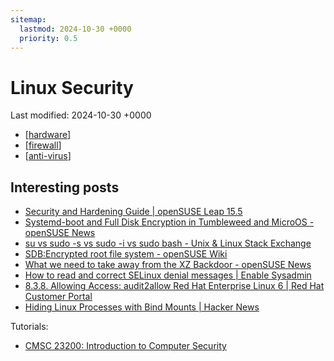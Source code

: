 ```yaml
---
sitemap:
  lastmod: 2024-10-30 +0000
  priority: 0.5
---
```


# Linux Security

Last modified: 2024-10-30 +0000

- [[hardware]]
- [[firewall]]
- [[anti-virus]]

## Interesting posts

- [Security and Hardening Guide \| openSUSE Leap 15.5](https://doc.opensuse.org/documentation/leap/security/single-html/book-security/index.html)
- [Systemd-boot and Full Disk Encryption in Tumbleweed and MicroOS - openSUSE News](https://news.opensuse.org/2023/12/20/systemd-fde/)
- [su vs sudo -s vs sudo -i vs sudo bash - Unix & Linux Stack Exchange](https://unix.stackexchange.com/questions/35338/su-vs-sudo-s-vs-sudo-i-vs-sudo-bash)
- [SDB:Encrypted root file system - openSUSE Wiki](https://en.opensuse.org/SDB:Encrypted_root_file_system#Unattended_boot_with_TPM_2.0)
- [What we need to take away from the XZ Backdoor - openSUSE News](https://news.opensuse.org/2024/04/12/learn-from-the-xz-backdoor/)
- [How to read and correct SELinux denial messages \| Enable Sysadmin](https://www.redhat.com/sysadmin/selinux-denial2)
- [8.3.8. Allowing Access: audit2allow Red Hat Enterprise Linux 6 \| Red Hat Customer Portal](https://access.redhat.com/documentation/en-us/red_hat_enterprise_linux/6/html/security-enhanced_linux/sect-security-enhanced_linux-fixing_problems-allowing_access_audit2allow)
- [Hiding Linux Processes with Bind Mounts \| Hacker News](https://news.ycombinator.com/item?id=41058292)

Tutorials:

- [CMSC 23200: Introduction to Computer Security](https://klasses.cs.uchicago.edu/archive/2024/winter/23200-1/)

[//begin]: # "Autogenerated link references for markdown compatibility"
[hardware]: hardware.md "Hardware Security"
[firewall]: firewall.md "Firewall"
[anti-virus]: anti-virus.md "Anti Virus"
[//end]: # "Autogenerated link references"